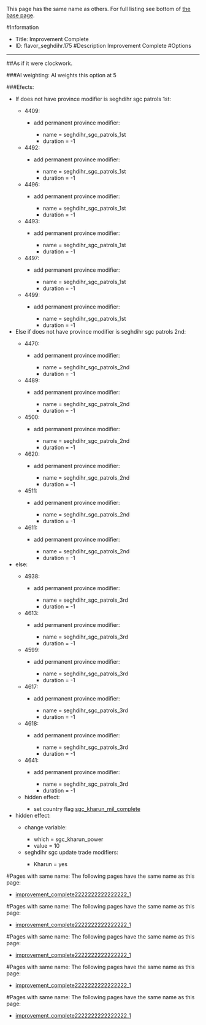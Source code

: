 This page has the same name as others. For full listing see bottom of [the base page](improvement.md).

#Information
 - Title: Improvement Complete
 - ID: flavor_seghdihr.175
#Description
Improvement Complete
#Options

___
##As if it were clockwork.

###AI weighting:
AI weights this option at 5


###Efects:<ul><li>If does not have province modifier is seghdihr sgc patrols 1st:</li><ul><li>4409:</li><ul><li>add permanent province modifier:</li><ul><li>name = seghdihr_sgc_patrols_1st</li><li>duration = -1</li></ul></ul><li>4492:</li><ul><li>add permanent province modifier:</li><ul><li>name = seghdihr_sgc_patrols_1st</li><li>duration = -1</li></ul></ul><li>4496:</li><ul><li>add permanent province modifier:</li><ul><li>name = seghdihr_sgc_patrols_1st</li><li>duration = -1</li></ul></ul><li>4493:</li><ul><li>add permanent province modifier:</li><ul><li>name = seghdihr_sgc_patrols_1st</li><li>duration = -1</li></ul></ul><li>4497:</li><ul><li>add permanent province modifier:</li><ul><li>name = seghdihr_sgc_patrols_1st</li><li>duration = -1</li></ul></ul><li>4499:</li><ul><li>add permanent province modifier:</li><ul><li>name = seghdihr_sgc_patrols_1st</li><li>duration = -1</li></ul></ul></ul><li>Else if does not have province modifier is seghdihr sgc patrols 2nd:</li><ul><li>4470:</li><ul><li>add permanent province modifier:</li><ul><li>name = seghdihr_sgc_patrols_2nd</li><li>duration = -1</li></ul></ul><li>4489:</li><ul><li>add permanent province modifier:</li><ul><li>name = seghdihr_sgc_patrols_2nd</li><li>duration = -1</li></ul></ul><li>4500:</li><ul><li>add permanent province modifier:</li><ul><li>name = seghdihr_sgc_patrols_2nd</li><li>duration = -1</li></ul></ul><li>4620:</li><ul><li>add permanent province modifier:</li><ul><li>name = seghdihr_sgc_patrols_2nd</li><li>duration = -1</li></ul></ul><li>4511:</li><ul><li>add permanent province modifier:</li><ul><li>name = seghdihr_sgc_patrols_2nd</li><li>duration = -1</li></ul></ul><li>4611:</li><ul><li>add permanent province modifier:</li><ul><li>name = seghdihr_sgc_patrols_2nd</li><li>duration = -1</li></ul></ul></ul><li>else:</li><ul><li>4938:</li><ul><li>add permanent province modifier:</li><ul><li>name = seghdihr_sgc_patrols_3rd</li><li>duration = -1</li></ul></ul><li>4613:</li><ul><li>add permanent province modifier:</li><ul><li>name = seghdihr_sgc_patrols_3rd</li><li>duration = -1</li></ul></ul><li>4599:</li><ul><li>add permanent province modifier:</li><ul><li>name = seghdihr_sgc_patrols_3rd</li><li>duration = -1</li></ul></ul><li>4617:</li><ul><li>add permanent province modifier:</li><ul><li>name = seghdihr_sgc_patrols_3rd</li><li>duration = -1</li></ul></ul><li>4618:</li><ul><li>add permanent province modifier:</li><ul><li>name = seghdihr_sgc_patrols_3rd</li><li>duration = -1</li></ul></ul><li>4641:</li><ul><li>add permanent province modifier:</li><ul><li>name = seghdihr_sgc_patrols_3rd</li><li>duration = -1</li></ul></ul><li>hidden effect:</li><ul><li>set country flag [sgc_kharun_mil_complete](../flags/sgc_kharun_mil_complete.md)</li></ul></ul><li>hidden effect:</li><ul><li>change variable:</li><ul><li>which = sgc_kharun_power</li><li>value = 10</li></ul><li>seghdihr sgc update trade modifiers:</li><ul><li>Kharun = yes</li></ul></ul></ul>


#Pages with same name:
The following pages have the same name as this page:
 - [improvement_complete2222222222222222_1](improvement_complete2222222222222222_1.md)


#Pages with same name:
The following pages have the same name as this page:
 - [improvement_complete2222222222222222_1](improvement_complete2222222222222222_1.md)


#Pages with same name:
The following pages have the same name as this page:
 - [improvement_complete2222222222222222_1](improvement_complete2222222222222222_1.md)


#Pages with same name:
The following pages have the same name as this page:
 - [improvement_complete2222222222222222_1](improvement_complete2222222222222222_1.md)


#Pages with same name:
The following pages have the same name as this page:
 - [improvement_complete2222222222222222_1](improvement_complete2222222222222222_1.md)
